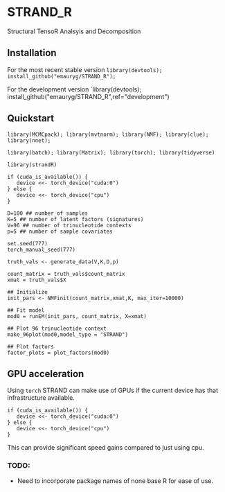 # STRAND_R
Structural TensoR Analsyis and Decomposition

## Installation

For the most recent stable version
`library(devtools); install_github("emauryg/STRAND_R");`

For the development version
`library(devtools); install_github("emauryg/STRAND_R",ref="development")

## Quickstart
```
library(MCMCpack); library(mvtnorm); library(NMF); library(clue); library(nnet); 

library(batch); library(Matrix); library(torch); library(tidyverse)

library(strandR)

if (cuda_is_available()) {
   device <<- torch_device("cuda:0")
} else {
   device <<- torch_device("cpu")
}

D=100 ## number of samples
K=5 ## number of latent factors (signatures)
V=96 ## number of trinucleotide contexts
p=5 ## number of sample covariates

set.seed(777)
torch_manual_seed(777)

truth_vals <- generate_data(V,K,D,p)

count_matrix = truth_vals$count_matrix
xmat = truth_vals$X

## Initialize 
init_pars <- NMFinit(count_matrix,xmat,K, max_iter=10000) 

## Fit model
mod0 = runEM(init_pars, count_matrix, X=xmat)

## Plot 96 trinucleotide context
make_96plot(mod0,model_type = "STRAND")

## Plot factors
factor_plots = plot_factors(mod0)

```

## GPU acceleration
Using `torch` STRAND can make use of GPUs if the current device has that infrastructure available. 

```
if (cuda_is_available()) {
   device <<- torch_device("cuda:0")
} else {
   device <<- torch_device("cpu")
}
```
This can provide significant speed gains compared to just using cpu. 

### TODO:

* Need to incorporate package names of none base R for ease of use. 
